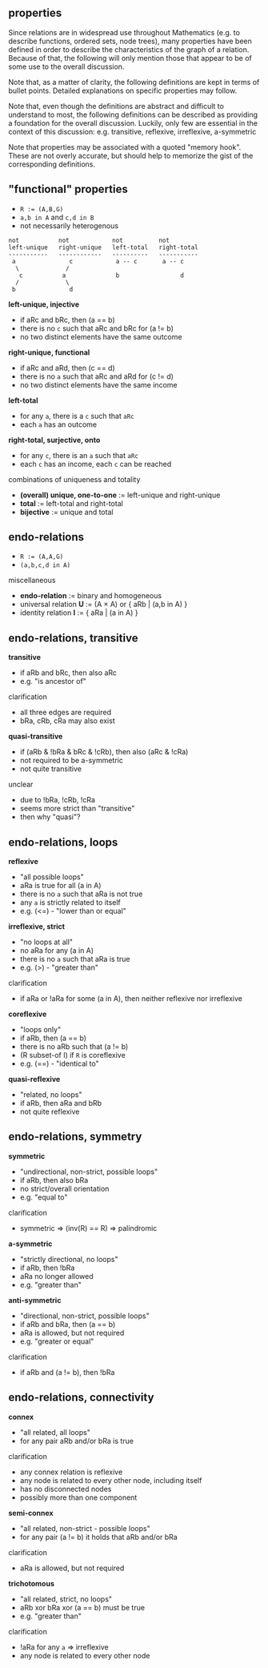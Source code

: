 
<!-- ======================================================================= -->
## properties

Since relations are in widespread use throughout Mathematics (e.g. to describe
functions, ordered sets, node trees), many properties have been defined in
order to describe the characteristics of the graph of a relation. Because of
that, the following will only mention those that appear to be of some use to
the overall discussion.

Note that, as a matter of clarity, the following definitions are kept in terms
of bullet points. Detailed explanations on specific properties may follow.

Note that, even though the definitions are abstract and difficult to understand
to most, the following definitions can be described as providing a foundation
for the overall discussion. Luckily, only few are essential in the context of
this discussion: e.g. transitive, reflexive, irreflexive, a-symmetric

Note that properties may be associated with a quoted "memory hook". These are
not overly accurate, but should help to memorize the gist of the corresponding
definitions.

<!-- ======================================================================= -->
## "functional" properties

* `R := (A,B,G)`
* `a,b in A` and `c,d in B`
* not necessarily heterogenous

```
not           not            not          not
left-unique   right-unique   left-total   right-total
-----------   ------------   ----------   -----------
 a               c            a -- c       a -- c
  \             /
   c           a              b                 d
  /             \
 b               d
```

**left-unique, injective**

* if aRc and bRc, then (a == b)
* there is no `c` such that aRc and bRc for (a != b)
* no two distinct elements have the same outcome

**right-unique, functional**

* if aRc and aRd, then (c == d)
* there is no `a` such that aRc and aRd for (c != d)
* no two distinct elements have the same income

**left-total**

* for any `a`, there is a `c` such that `aRc`
* each `a` has an outcome

**right-total, surjective, onto**

* for any `c`, there is an `a` such that `aRc`
* each `c` has an income, each `c` can be reached

combinations of uniqueness and totality

* **(overall) unique, one-to-one** := left-unique and right-unique
* **total** := left-total and right-total
* **bijective** := unique and total

<!-- ======================================================================= -->
## endo-relations

* `R := (A,A,G)`
* `(a,b,c,d in A)`

miscellaneous

* **endo-relation** := binary and homogeneous
* universal relation **U** := (A × A) or { aRb | (a,b in A) }
* identity relation **I** := { aRa | (a in A) }

<!-- ======================================================================= -->
## endo-relations, transitive

**transitive**

* if aRb and bRc, then also aRc
* e.g. "is ancestor of"

clarification

* all three edges are required
* bRa, cRb, cRa may also exist

**quasi-transitive**

* if (aRb & !bRa & bRc & !cRb), then also (aRc & !cRa)
* not required to be a-symmetric
* not quite transitive

unclear

* due to !bRa, !cRb, !cRa
* seems more strict than "transitive"
* then why "quasi"?

<!-- ======================================================================= -->
## endo-relations, loops

**reflexive**

* "all possible loops"
* aRa is true for all (a in A)
* there is no `a` such that aRa is not true
* any `a` is strictly related to itself
* e.g. (<=) - "lower than or equal"

**irreflexive, strict**

* "no loops at all"
* no aRa for any (a in A)
* there is no `a` such that aRa is true
* e.g. (>) - "greater than"

clarification

* if aRa or !aRa for some (a in A),
  then neither reflexive nor irreflexive

**coreflexive**

* "loops only"
* if aRb, then (a == b)
* there is no aRb such that (a != b)
* (R subset-of I) if `R` is coreflexive
* e.g. (==) - "identical to"

**quasi-reflexive**

* "related, no loops"
* if aRb, then aRa and bRb
* not quite reflexive

<!-- ======================================================================= -->
## endo-relations, symmetry

**symmetric**

* "undirectional, non-strict, possible loops"
* if aRb, then also bRa
* no strict/overall orientation
* e.g. "equal to"

clarification

* symmetric => (inv(R) == R) => palindromic

**a-symmetric**

* "strictly directional, no loops"
* if aRb, then !bRa
* aRa no longer allowed
* e.g. "greater than"

**anti-symmetric**

* "directional, non-strict, possible loops"
* if aRb and bRa, then (a == b)
* aRa is allowed, but not required
* e.g. "greater or equal"

clarification

* if aRb and (a != b), then !bRa

<!-- ======================================================================= -->
## endo-relations, connectivity

**connex**

* "all related, all loops"
* for any pair aRb and/or bRa is true

clarification

* any connex relation is reflexive
* any node is related to every other node, including itself
* has no disconnected nodes
* possibly more than one component

**semi-connex**

* "all related, non-strict - possible loops"
* for any pair (a != b) it holds that aRb and/or bRa

clarification

* aRa is allowed, but not required

**trichotomous**

* "all related, strict, no loops"
* aRb xor bRa xor (a == b) must be true
* e.g. "greater than"

clarification

* !aRa for any `a` => irreflexive
* any node is related to every other node

